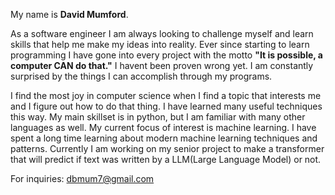 My name is **David Mumford**.

As a software engineer I am always looking to challenge myself and learn skills that help me make my ideas into reality. Ever since starting to learn programming I have gone into every project with the motto **"It is possible, a computer CAN do that."** I havent been proven wrong yet. I am constantly surprised by the things I can accomplish through my programs. 

I find the most joy in computer science when I find a topic that interests me and I figure out how to do that thing. I have learned many useful techniques this way. My main skillset is in python, but I am familiar with many other languages as well. My current focus of interest is machine learning. I have spent a long time learning about modern machine learning techniques and patterns. Currently I am working on my senior project to make a transformer that will predict if text was written by a LLM(Large Language Model) or not.

For inquiries: dbmum7@gmail.com
